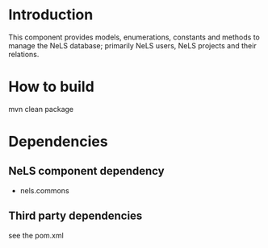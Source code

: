 Introduction
===
This component provides models, enumerations, constants and methods to manage the NeLS database; primarily NeLS users, NeLS projects and their relations. 

How to build
===
mvn clean package

Dependencies
===

## NeLS component dependency
* nels.commons

## Third party dependencies
see the pom.xml